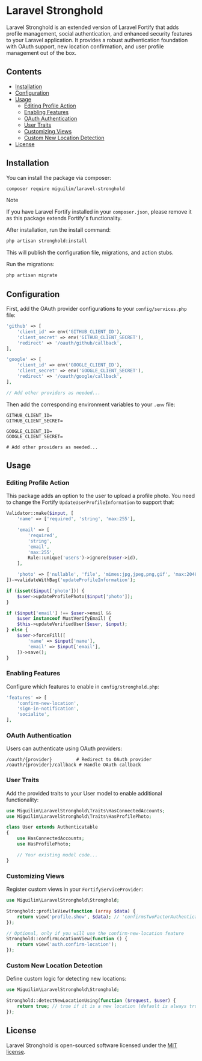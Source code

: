 # Laravel Stronghold

Laravel Stronghold is an extended version of Laravel Fortify that adds profile management, social authentication, and enhanced security features to your Laravel application. It provides a robust authentication foundation with OAuth support, new location confirmation, and user profile management out of the box.

## Contents

- [Installation](#installation)
- [Configuration](#configuration)
- [Usage](#usage)
  - [Editing Profile Action](#editing-profile-action)
  - [Enabling Features](#enabling-features)
  - [OAuth Authentication](#oauth-authentication)
  - [User Traits](#user-traits)
  - [Customizing Views](#customizing-views)
  - [Custom New Location Detection](#custom-new-location-detection)
- [License](#license)

## Installation

You can install the package via composer:

```sh
composer require miguilim/laravel-stronghold
```
> [!NOTE]
> If you have Laravel Fortify installed in your `composer.json`, please remove it as this package extends Fortify's functionality.

After installation, run the install command:

```sh
php artisan stronghold:install
```

This will publish the configuration file, migrations, and action stubs.

Run the migrations:

```sh
php artisan migrate
```

## Configuration

First, add the OAuth provider configurations to your `config/services.php` file:

```php
'github' => [
    'client_id' => env('GITHUB_CLIENT_ID'),
    'client_secret' => env('GITHUB_CLIENT_SECRET'),
    'redirect' => '/oauth/github/callback',
],

'google' => [
    'client_id' => env('GOOGLE_CLIENT_ID'),
    'client_secret' => env('GOOGLE_CLIENT_SECRET'),
    'redirect' => '/oauth/google/callback',
],

// Add other providers as needed...
```

Then add the corresponding environment variables to your `.env` file:

```env
GITHUB_CLIENT_ID=
GITHUB_CLIENT_SECRET=

GOOGLE_CLIENT_ID=
GOOGLE_CLIENT_SECRET=

# Add other providers as needed...
```

## Usage

### Editing Profile Action

This package adds an option to the user to upload a profile photo. You need to change the Fortify `UpdateUserProfileInformation` to support that:

```php
Validator::make($input, [
    'name' => ['required', 'string', 'max:255'],

    'email' => [
        'required',
        'string',
        'email',
        'max:255',
        Rule::unique('users')->ignore($user->id),
    ],

    'photo' => ['nullable', 'file', 'mimes:jpg,jpeg,png,gif', 'max:2048'],
])->validateWithBag('updateProfileInformation');

if (isset($input['photo'])) {
    $user->updateProfilePhoto($input['photo']);
}

if ($input['email'] !== $user->email &&
    $user instanceof MustVerifyEmail) {
    $this->updateVerifiedUser($user, $input);
} else {
    $user->forceFill([
        'name' => $input['name'],
        'email' => $input['email'],
    ])->save();
}
```

### Enabling Features

Configure which features to enable in `config/stronghold.php`:

```php
'features' => [
    'confirm-new-location',
    'sign-in-notification',
    'socialite',
],
```

### OAuth Authentication

Users can authenticate using OAuth providers:

```
/oauth/{provider}         # Redirect to OAuth provider
/oauth/{provider}/callback # Handle OAuth callback
```

### User Traits

Add the provided traits to your User model to enable additional functionality:

```php
use Miguilim\LaravelStronghold\Traits\HasConnectedAccounts;
use Miguilim\LaravelStronghold\Traits\HasProfilePhoto;

class User extends Authenticatable
{
    use HasConnectedAccounts;
    use HasProfilePhoto;

    // Your existing model code...
}
```

### Customizing Views

Register custom views in your `FortifyServiceProvider`:

```php
use Miguilim\LaravelStronghold\Stronghold;

Stronghold::profileView(function (array $data) {
    return view('profile.show', $data); // 'confirmsTwoFactorAuthentication', 'sessions', 'connectedAccounts'
});

// Optional, only if you will use the confirm-new-location feature
Stronghold::confirmLocationView(function () {
    return view('auth.confirm-location');
});
```

### Custom New Location Detection

Define custom logic for detecting new locations:

```php
use Miguilim\LaravelStronghold\Stronghold;

Stronghold::detectNewLocationUsing(function ($request, $user) {
    return true; // true if it is a new location (default is always true)
});
```

## License

Laravel Stronghold is open-sourced software licensed under the [MIT license](LICENSE).
